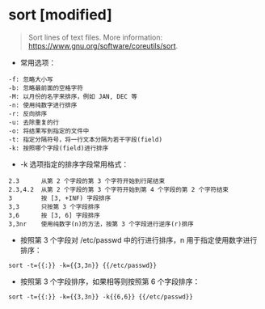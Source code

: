 # sort [modified]

> Sort lines of text files.
> More information: <https://www.gnu.org/software/coreutils/sort>.

- 常用选项：

```
-f: 忽略大小写
-b: 忽略最前面的空格字符
-M: 以月份的名字来排序，例如 JAN, DEC 等
-n: 使用纯数字进行排序
-r: 反向排序
-u: 去除重复的行
-o: 将结果写到指定的文件中
-t: 指定分隔符号，将一行文本分隔为若干字段(field)
-k: 按照哪个字段(field)进行排序
```

- -k 选项指定的排序字段常用格式：

```
2.3      从第 2 个字段的第 3 个字符开始到行尾结束
2.3,4.2  从第 2 个字段的第 3 个字符开始到第 4 个字段的第 2 个字符结束
3        按 [3, +INF) 字段排序
3,3      只按第 3 个字段排序
3,6      按 [3, 6] 字段排序
3,3nr    使用纯数字(n)的方法，按第 3 个字段进行逆序(r)排序
```

- 按照第 3 个字段对 /etc/passwd 中的行进行排序，n 用于指定使用数字进行排序：

`sort -t={{:}} -k={{3,3n}} {{/etc/passwd}}`

- 按照第 3 个字段排序，如果相等则按照第 6 个字段排序：

`sort -t={{:}} -k={{3,3n}} -k{{6,6}} {{/etc/passwd}}`

